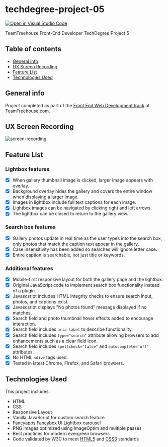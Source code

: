 # techdegree-project-05

[![Open in Visual Studio Code](https://open.vscode.dev/badges/open-in-vscode.svg)](https://open.vscode.dev/organization/repository)

TeamTreehouse Front-End Developer TechDegree Project 5

## Table of contents

- [General info](#general-info)
- [UX Screen Recording](#ux-screen-recording)
- [Feature List](#feature-list)
- [Technologies Used](#technologies-used)

## General info

Project completed as part of the [Front End Web Development track](https://teamtreehouse.com/tracks/front-end-web-development) at TeamTreehouse.com.

## UX Screen Recording

![screen-recording](https://vimeo.com/580375989/5dca590bc7)

## Feature List

### Lightbox features

- [x] When gallery thumbnail image is clicked, larger image appears with overlay.
- [x] Background overlay hides the gallery and covers the entire window when displaying a larger image.
- [x] Images in lightbox include full text captions for each image.
- [x] Lightbox images can be navigated by clicking right and left arrows.
- [x] The lightbox can be closed to return to the gallery view.

### Search box features

- [x] Gallery photos update in real time as the user types into the search box, only photos that match the caption text appear in the gallery.
- [x] Case insensitivity has been added so searches will ignore letter case.
- [x] Entire caption is searchable, not just title or keywords.

### Additional features

- [x] Mobile-first responsive layout for both the gallery page and the lightbox.
- [x] Original JavaScript code to implement search box functionality instead of a plugin.
- [x] Javascsript includes HTML integrity checks to ensure search input, photos, and captions exist.
- [x] Javascsript displays "No photos found" message displayed if no matches.
- [x] Search field and photo thumbnail hover effects added to encourage interaction.
- [x] Search field includes `aria-label` to describe functionality.
- [x] Search field includes `type="search"` attribute allowing browsers to add enhancements such as a clear field icon.
- [x] Search field includes `spellcheck="false"` and `autocomplete="off"` attributes.
- [x] No HTML `<div>` tags used.
- [x] Tested in latest Chrome, Firefox, and Safari browsers.

## Technologies Used

This project includes:

- HTML
- CSS
- Responsive Layout
- Vanilla JavaScript for custom search feature
- [Fancyapps Fancybox UI](https://github.com/fancyapps/ui) Lightbox carousel
- PNG images optimized using ImageOptim and multiple passes
- Best practices for modern evergreen browsers
- Code validated by W3C to meet [HTML5](https://validator.w3.org/) and [CSS3](http://jigsaw.w3.org/css-validator/) standards
